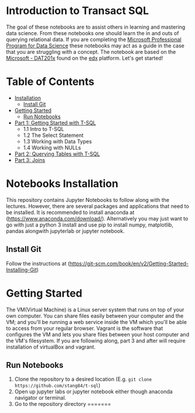 # Introduction to Transact SQL
The goal of these notebooks are to assist others in learning and mastering data science. From these notebooks one should learn the in and outs of querying relational data. If you are completing the [Microsoft Professional Program for Data Science](https://academy.microsoft.com/en-us/professional-program/tracks/data-science/) these notebooks may act as a guide in the case that you are struggling with a concept. The notebook are based on the 
[Microsoft - DAT201x](https://www.edx.org/course/querying-data-with-transact-sql-2) found on the [edx](https://www.edx.org/) platform. Let's get started!
 
Table of Contents
=================

  * [Installation](#notebooks-installation)
    * [Install Git](#install-git)
  * [Getting Started](#getting-started)
    * [Run Notebooks](#run-notebooks)
  * [Part 1: Getting Started with T-SQL](Getting-Started-with-T-SQL.ipynb)
    * 1.1 Intro to T-SQL
    * 1.2 The Select Statement 
    * 1.3 Working with Data Types
    * 1.4 Working with NULLs
   * [Part 2: Querying Tables with T-SQL](Querying-Tables-with-Select.ipynb)
   * [Part 3: Joins](Joins.ipynb)

# Notebooks Installation
This repository contains Jupyter Notebooks to follow along with the lectures. However, there are several packages and applications that need to be installed. It is recommended to install anaconda at (https://www.anaconda.com/download/). Alternatively you may just want to go with just a python 3 install and use pip to install numpy, matplotlib, pandas alongwith jupyterlab or jupyter notebook.

## Install Git
Follow the instructions at (https://git-scm.com/book/en/v2/Getting-Started-Installing-Git)

# Getting Started
The VM(Virtual Machine) is a Linux server system that runs on top of your own computer. You can share files easily between your computer and the VM; and you'll be running a web service inside the VM which you'll be able to access from your regular browser. Vagrant is the software that configures the VM and lets you share files between your host computer and the VM's filesystem. If you are following along, part 3 and after will require installation of virtualBox and vagrant. 

## Run Notebooks
1. Clone the repository to a desired location (E.g. `git clone https://github.com/stang84/t-sql`)
2. Open up jupyter labs or jupyter notebook either though anaconda navigator or terminal. 
3. Go to the repository directory
=======

